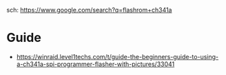 sch: https://www.google.com/search?q=flashrom+ch341a

# Guide
- https://winraid.level1techs.com/t/guide-the-beginners-guide-to-using-a-ch341a-spi-programmer-flasher-with-pictures/33041

